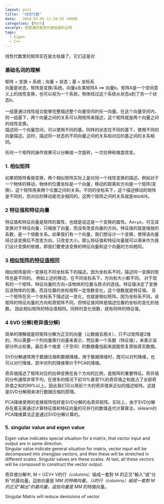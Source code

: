 ```yaml
---
layout: post
title:  "线性代数"
date:   2024-01-05 11:20:55 +0800
categories: [Math]
excerpt: 用普通的直觉代替枯燥的证明
tags:
  - Eigen
  - C++
---
```


线性代数里的矩阵实在是太枯燥了。它们这是对

### 基础名词的理解
矩阵 = 变换 = 系统；向量 = 状态；基 = 坐标系<br /> 
向量是状态，矩阵是变换/系统。向量a左乘矩阵A ==> 向量b，矩阵A是一个空间意义上的线性变换，也可以视为一个系统，物体经过这个系统从状态a到了另一个状态b。<br />  
一组基通过线性组合能够完整描述整个向量空间的任一向量。在这个向量空间内，同一组基下，两个向量之间的关系可以用矩阵来描述，这个矩阵就是两个向量之间的线性变换。<br /> 
描述同一个向量空间，可以使用不同的基。同样的状态在不同的基下，使用不同的向量描述。这时，描述同一状态的不同向量之间的关系和对应的基之间的关系相同。 <br /> 

任何一个矩阵的操作效果可以分解成一次旋转，一次拉伸和维度改变。

### 1. 相似矩阵
如果把矩阵看做变换，两个相似矩阵实际上是对同一个线性变换的描述。例如对于一个物体的移动，物体的位置坐标是一个向量，移动的距离和方向是一个矩阵(变换)，这个矩阵用来两个位置之间的关系。不同的坐标系下，这个描述移动的矩阵是不同的，但对应的移动是完全相同的。这两个矩阵之间的关系就是`相似矩阵`。<br /> 

### 2 特征值和特征向量
特征值和特征向量是矩阵的属性，也就是说这是一个变换的属性。Ax=μx，可见该变换对于特征向量，只缩放了向量，而没有改变向量的方向，特征值的就是缩放的系数，是一个倍数关系。如果我们有一个向量，我们想设计一个变换，使得该向量经过该变换后不改变方向，只改变大小。那么特征值和特征向量就可以用来作为我们设计变换的依据，即我们要使该变换的特征向量和这个向量的方向相同。

### 3 [相似矩阵的特征值相同](https://www.zhihu.com/question/437714477/answer/2687982681)
相似矩阵是同一变换在不同坐标系下的描述。因为坐标系不同，描述同一变换的矩阵也是不同的。
例如上述的移动，在不同坐标系下，方向和大小都不同。
对于现有的一个矩阵，特征向量的方向=该物体的位置与原点的连线。特征值决定了变换后该物体的位置，而且位置的坐标按照一定倍数变化，这个倍数就是特征值。
另一个矩阵在另一个坐标系下描述这一变化，也就是相似矩阵。因为坐标系不同，该矩阵的特征向量的方向和原矩阵不同。但特征值同样是描述位置的坐标的变化的倍数。
因此相似矩阵的特征值相同。同样的变化倍数，就有同样的特征值。

### 4 SVD 分解(奇异值分解)
简单的理解就是将矩阵分解为正交的向量（让数据去相关），只不过矩阵是2维的，所以需要一个列向量乘行向量来表示，然后乘一个系数（特征值），来表示该部分所占权重。最后多个维度（子空间）的数据叠加起来就能恢复原始真实数据。

SVD分解通常用于数据压缩和数据降维。用于数据降维时，既可以对列降维，也可以对行降维，其中对列的降维等价于PCA的降维。

奇异值描述了矩阵对应的拉伸变换在各个方向的比例，是矩阵的重要特征。奇异值的分布通常非常不均，在很多的情况下前10%甚至1%的奇异值之和就占了全部奇异值之和的99%以上。因此我们可以用前个大的奇异值来近似的描述矩阵。这就是SVD分解用来进行数据压缩的原理。

PCA降维使用的变换矩阵恰好是SVD分解的右奇异矩阵。实际上，由于SVD分解存在着无需通过计算特征值和特征向量的可并行的数值迭代计算算法，sklearn的PCA降维算法正是通过SVD分解计算的。




### 5. singular value and eigen value
Eigen value indicates special situation for a matrix, that vector input and output are in same direction. <br>
Singular value indicate general situation for matrix, vector input will be decomposed into zhengjiao vectors, and then these will be stretched in different scales. Singular values are these scales. At last, all these vectors will be composed to construct the vector output. 

奇异值分解中, M = UΣV*
V的行（columns）組成一套對 M 的正交"輸入"或"分析"的基向量。這些向量是 M*M 的特徵向量。
U的行（columns）組成一套對 M 的正交"輸出"的基向量。這些向量是 MM* 的特徵向量。

 Singular Matrix will reduce demisions of vector







































